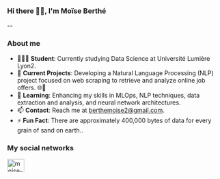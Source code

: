 ### Hi there 👋🏽, I'm Moïse Berthé
--
### About me

- 👨🏽‍🎓 **Student**: Currently studying Data Science at Université Lumière Lyon2.
- 🔭 **Current Projects**: Developing a Natural Language Processing (NLP) project focused on web scraping to retrieve and analyze online job offers. 🌐💬
- 🌱 **Learning**: Enhancing my skills in MLOps, NLP techniques, data extraction and analysis, and neural network architectures.
- 📫 **Contact**: Reach me at berthemoise2@gmail.com.
- ⚡ **Fun Fact**: There are approximately 400,000 bytes of data for every grain of sand on earth..

<h3 align="left">My social networks</h3>
<p align="left"><a href="https://www.linkedin.com/in/moïse-berthé-2b1119179/" target="blank"><img align="center" src="https://raw.githubusercontent.com/rahuldkjain/github-profile-readme-generator/master/src/images/icons/Social/linked-in-alt.svg" alt="moise-berthe" height="30" width="40"/></a>
<p>
